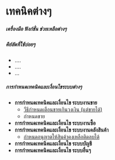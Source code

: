 # เทคนิคต่างๆ

##### เครื่องมือ ฟังก์ชั่น ช่วยเหลือต่างๆ

##### คีย์ลัดที่ใช้บ่อยๆ

  * ….
  * ….
  * …

##### การกำหนดเทคนิคและเงื่อนไขระบบต่างๆ

  * **การกำหนดเทคนิคและเงื่อนไข ระบบงานขาย**
    * [วืธีกำหนดเตือนขายเกินวงเงิน (แต่ขายได้)](http://www.smlaccount.com/manual/?page_id=954)
    * กำหนดขาย
  * **การกำหนดเทคนิคและเงื่อนไข ระบบงานซื้อ**
  * **การกำหนดเทคนิคและเงื่อนไข ระบบงานคลังสินค้า**
    * [กำหนดอนุญาตให้สินค้าคงเหลือติดลบได้](http://www.smlaccount.com/manual/?page_id=964)
  * **การกำหนดเทคนิคและเงื่อนไข ระบบบัญชี**
  * **การกำหนดเทคนิคและเงื่อนไข ระบบอื่นๆ**



